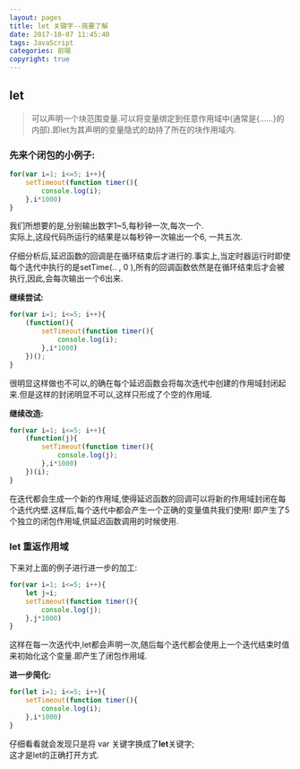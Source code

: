 ```yaml
---
layout: pages
title: let 关键字--简要了解
date: 2017-10-07 11:45:40
tags: JavaScript
categories: 前端
copyright: true
---
```

## let<br> 
>可以声明一个块范围变量.可以将变量绑定到任意作用域中(通常是{......}的内部).即let为其声明的变量隐式的劫持了所在的块作用域内.  


### 先来个闭包的小例子:
```js
for(var i=1; i<=5; i++){
	setTimeout(function timer(){
		console.log(i);
	},i*1000)
}
```
我们所想要的是,分别输出数字1~5,每秒钟一次,每次一个.  
实际上,这段代码所运行的结果是以每秒钟一次输出一个6, 一共五次.  
  
仔细分析后,延迟函数的回调是在循环结束后才进行的.事实上,当定时器运行时即使每个迭代中执行的是setTime(.. , 0 ),所有的回调函数依然是在循环结束后才会被执行,因此,会每次输出一个6出来.  

**继续尝试:**
```js
for(var i=1; i<=5; i++){
	(function(){
		setTimeout(function timer(){
			console.log(i);
		},i*1000)
	})();
}
```
很明显这样做也不可以,的确在每个延迟函数会将每次迭代中创建的作用域封闭起来.但是这样的封闭明显不可以,这样只形成了个空的作用域.  
 
**继续改造:**
```js
for(var i=1; i<=5; i++){
	(function(j){
		setTimeout(function timer(){
			console.log(j);
		},i*1000)
	})(i);
}
```
在迭代都会生成一个新的作用域,使得延迟函数的回调可以将新的作用域封闭在每个迭代内壁.这样后,每个迭代中都会产生一个正确的变量值共我们使用! 即产生了5个独立的闭包作用域,供延迟函数调用的时候使用.  

### let 重返作用域 
下来对上面的例子进行进一步的加工:
```js
for(var i=1; i<=5; i++){
	let j=i;
	setTimeout(function timer(){
		console.log(j);
	},j*1000)
}
```
这样在每一次迭代中,let都会声明一次,随后每个迭代都会使用上一个迭代结束时值来初始化这个变量.即产生了闭包作用域.  
  
**进一步简化:** 
```js
for(let i=1; i<=5; i++){
	setTimeout(function timer(){
		console.log(i);
	},i*1000)
}
```
仔细看看就会发现只是将 var 关键字换成了**let**关键字;  
这才是let的正确打开方式.


